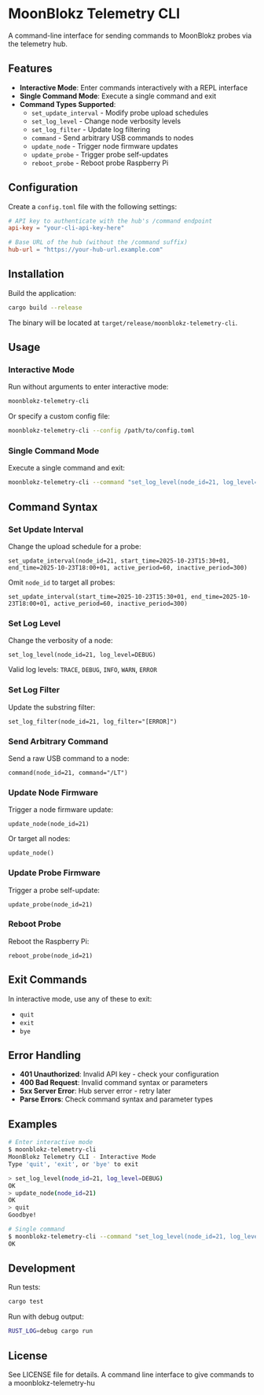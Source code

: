 # MoonBlokz Telemetry CLI

A command-line interface for sending commands to MoonBlokz probes via the telemetry hub.

## Features

- **Interactive Mode**: Enter commands interactively with a REPL interface
- **Single Command Mode**: Execute a single command and exit
- **Command Types Supported**:
  - `set_update_interval` - Modify probe upload schedules
  - `set_log_level` - Change node verbosity levels
  - `set_log_filter` - Update log filtering
  - `command` - Send arbitrary USB commands to nodes
  - `update_node` - Trigger node firmware updates
  - `update_probe` - Trigger probe self-updates
  - `reboot_probe` - Reboot probe Raspberry Pi

## Configuration

Create a `config.toml` file with the following settings:

```toml
# API key to authenticate with the hub's /command endpoint
api-key = "your-cli-api-key-here"

# Base URL of the hub (without the /command suffix)
hub-url = "https://your-hub-url.example.com"
```

## Installation

Build the application:

```bash
cargo build --release
```

The binary will be located at `target/release/moonblokz-telemetry-cli`.

## Usage

### Interactive Mode

Run without arguments to enter interactive mode:

```bash
moonblokz-telemetry-cli
```

Or specify a custom config file:

```bash
moonblokz-telemetry-cli --config /path/to/config.toml
```

### Single Command Mode

Execute a single command and exit:

```bash
moonblokz-telemetry-cli --command "set_log_level(node_id=21, log_level=DEBUG)"
```

## Command Syntax

### Set Update Interval

Change the upload schedule for a probe:

```
set_update_interval(node_id=21, start_time=2025-10-23T15:30+01, end_time=2025-10-23T18:00+01, active_period=60, inactive_period=300)
```

Omit `node_id` to target all probes:

```
set_update_interval(start_time=2025-10-23T15:30+01, end_time=2025-10-23T18:00+01, active_period=60, inactive_period=300)
```

### Set Log Level

Change the verbosity of a node:

```
set_log_level(node_id=21, log_level=DEBUG)
```

Valid log levels: `TRACE`, `DEBUG`, `INFO`, `WARN`, `ERROR`

### Set Log Filter

Update the substring filter:

```
set_log_filter(node_id=21, log_filter="[ERROR]")
```

### Send Arbitrary Command

Send a raw USB command to a node:

```
command(node_id=21, command="/LT")
```

### Update Node Firmware

Trigger a node firmware update:

```
update_node(node_id=21)
```

Or target all nodes:

```
update_node()
```

### Update Probe Firmware

Trigger a probe self-update:

```
update_probe(node_id=21)
```

### Reboot Probe

Reboot the Raspberry Pi:

```
reboot_probe(node_id=21)
```

## Exit Commands

In interactive mode, use any of these to exit:
- `quit`
- `exit`
- `bye`

## Error Handling

- **401 Unauthorized**: Invalid API key - check your configuration
- **400 Bad Request**: Invalid command syntax or parameters
- **5xx Server Error**: Hub server error - retry later
- **Parse Errors**: Check command syntax and parameter types

## Examples

```bash
# Enter interactive mode
$ moonblokz-telemetry-cli
MoonBlokz Telemetry CLI - Interactive Mode
Type 'quit', 'exit', or 'bye' to exit

> set_log_level(node_id=21, log_level=DEBUG)
OK
> update_node(node_id=21)
OK
> quit
Goodbye!

# Single command
$ moonblokz-telemetry-cli --command "set_log_level(node_id=21, log_level=INFO)"
OK
```

## Development

Run tests:

```bash
cargo test
```

Run with debug output:

```bash
RUST_LOG=debug cargo run
```

## License

See LICENSE file for details.
A command line interface to give commands to a moonblokz-telemetry-hu
